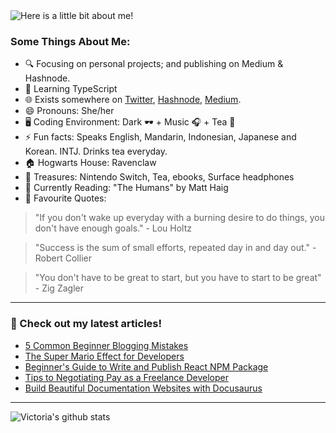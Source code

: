 <img src="https://github.com/victoria-lo/victoria-lo/blob/master/myGif.gif" alt="Here is a little bit about me!">

### Some Things About Me:

- 🔍 Focusing on personal projects; and publishing on Medium & Hashnode.
- 🌱 Learning TypeScript
- 🌐 Exists somewhere on [Twitter](https://twitter.com/lo_victoria2666), [Hashnode](https://lo-victoria.com/), [Medium](https://medium.com/@victoria2666).
- 😄 Pronouns: She/her
- 🖥️ Coding Environment: Dark 🕶️ + Music 🎧 + Tea 🍵
- ⚡ Fun facts: Speaks English, Mandarin, Indonesian, Japanese and Korean. INTJ. Drinks tea everyday.
- 🏠 Hogwarts House: Ravenclaw
- 💎 Treasures: Nintendo Switch, Tea, ebooks, Surface headphones
- 📖 Currently Reading: "The Humans" by Matt Haig
- 💬 Favourite Quotes: 
> "If you don't wake up everyday with a burning desire to do things, you don't have enough goals." - Lou Holtz

> "Success is the sum of small efforts, repeated day in and day out." - Robert Collier

> "You don't have to be great to start, but you have to start to be great"  - Zig Zagler

------

### 📝 Check out my latest articles!
<!-- BLOG:START -->
- [5 Common Beginner Blogging Mistakes](https://lo-victoria.com/5-common-beginner-blogging-mistakes)
- [The Super Mario Effect for Developers](https://lo-victoria.com/the-super-mario-effect-for-developers)
- [Beginner's Guide to Write and Publish React NPM Package](https://lo-victoria.com/beginners-guide-to-write-and-publish-react-npm-package)
- [Tips to Negotiating Pay as a Freelance Developer](https://lo-victoria.com/tips-to-negotiating-pay-as-a-freelance-developer)
- [Build Beautiful Documentation Websites with Docusaurus](https://lo-victoria.com/build-beautiful-documentation-websites-with-docusaurus)
<!-- BLOG:END -->

-----

![Victoria's github stats](https://github-readme-stats.vercel.app/api?username=victoria-lo&show_icons=true&count_private=true&hide=issues,prs)
